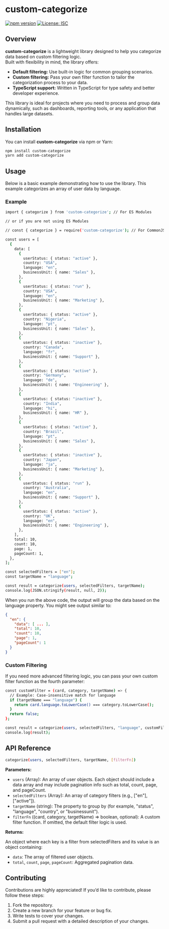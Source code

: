 # custom-categorize

[![npm version](https://img.shields.io/npm/v/custom-categorize.svg)](https://www.npmjs.com/package/custom-categorize)
[![License: ISC](https://img.shields.io/npm/l/custom-categorize.svg)](LICENSE)

## Overview

**custom-categorize** is a lightweight library designed to help you categorize data based on custom filtering logic.  
Built with flexibility in mind, the library offers:
- **Default filtering:** Use built-in logic for common grouping scenarios.
- **Custom filtering:** Pass your own filter function to tailor the categorization process to your data.
- **TypeScript support:** Written in TypeScript for type safety and better developer experience.

This library is ideal for projects where you need to process and group data dynamically, such as dashboards, reporting tools, or any application that handles large datasets.

## Installation

You can install **custom-categorize** via npm or Yarn:

```bash
npm install custom-categorize
yarn add custom-categorize
```

## Usage

Below is a basic example demonstrating how to use the library. This example categorizes an array of user data by language.

### Example

```bash
import { categorize } from 'custom-categorize'; // For ES Modules

// or if you are not using ES Modules

// const { categorize } = require('custom-categorize'); // For CommonJS

const users = [
  {
    data: [
      {
        userStatus: { status: "active" },
        country: "USA",
        language: "en",
        businessUnit: { name: "Sales" },
      },
      {
        userStatus: { status: "run" },
        country: "USA",
        language: "en",
        businessUnit: { name: "Marketing" },
      },
      {
        userStatus: { status: "active" },
        country: "Nigeria",
        language: "pt",
        businessUnit: { name: "Sales" },
      },
      {
        userStatus: { status: "inactive" },
        country: "Canada",
        language: "fr",
        businessUnit: { name: "Support" },
      },
      {
        userStatus: { status: "active" },
        country: "Germany",
        language: "de",
        businessUnit: { name: "Engineering" },
      },
      {
        userStatus: { status: "inactive" },
        country: "India",
        language: "hi",
        businessUnit: { name: "HR" },
      },
      {
        userStatus: { status: "active" },
        country: "Brazil",
        language: "pt",
        businessUnit: { name: "Sales" },
      },
      {
        userStatus: { status: "inactive" },
        country: "Japan",
        language: "ja",
        businessUnit: { name: "Marketing" },
      },
      {
        userStatus: { status: "run" },
        country: "Australia",
        language: "en",
        businessUnit: { name: "Support" },
      },
      {
        userStatus: { status: "active" },
        country: "UK",
        language: "en",
        businessUnit: { name: "Engineering" },
      },
    ],
    total: 10,
    count: 10,
    page: 1,
    pageCount: 1,
  },
];

const selectedFilters = ["en"];
const targetName = "language";

const result = categorize(users, selectedFilters, targetName);
console.log(JSON.stringify(result, null, 2));
```

When you run the above code, the output will group the data based on the language property. You might see output similar to:

```json
{
  "en": {
    "data": [ ... ],
    "total": 10,
    "count": 10,
    "page": 1,
    "pageCount": 1
  }
}
```

### Custom Filtering

If you need more advanced filtering logic, you can pass your own custom filter function as the fourth parameter:

```bash
const customFilter = (card, category, targetName) => {
  // Example: Case-insensitive match for language
  if (targetName === "language") {
    return card.language.toLowerCase() === category.toLowerCase();
  }
  return false;
};

const result = categorize(users, selectedFilters, "language", customFilter);
console.log(result);
```

## API Reference

```bash
categorize(users, selectedFilters, targetName, [filterFn])
```

**Parameters:**

- `users` (Array): An array of user objects. Each object should include a data array and may include pagination info such as total, count, page, and pageCount.
- `selectedFilters` (Array<string>): An array of category filters (e.g., ["en"], ["active"]).
- `targetName` (string): The property to group by (for example, "status", "language", "country", or "businessunit").
- `filterFn` ((card, category, targetName) => boolean, optional): A custom filter function. If omitted, the default filter logic is used.

**Returns:**

An object where each key is a filter from selectedFilters and its value is an object containing:

- `data`: The array of filtered user objects.
- `total`, `count`, `page`, `pageCount`: Aggregated pagination data.

## Contributing

Contributions are highly appreciated! If you’d like to contribute, please follow these steps:

1. Fork the repository.
2. Create a new branch for your feature or bug fix.
3. Write tests to cover your changes.
4. Submit a pull request with a detailed description of your changes.